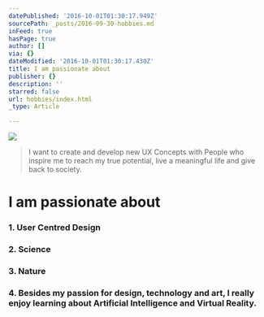 ```yaml
---
datePublished: '2016-10-01T01:30:17.949Z'
sourcePath: _posts/2016-09-30-hobbies.md
inFeed: true
hasPage: true
author: []
via: {}
dateModified: '2016-10-01T01:30:17.430Z'
title: I am passionate about
publisher: {}
description: ''
starred: false
url: hobbies/index.html
_type: Article

---
```

![](https://the-grid-user-content.s3-us-west-2.amazonaws.com/718ad710-9577-40f6-9384-88f0cabd58a7.gif)

> I want to create and develop new UX Concepts with People who inspire me to reach my true potential, live a meaningful life and give back to society. 

# I am passionate about

### 1\. User Centred Design

### 2\. Science

### 3\. Nature

### 4\. Besides my passion for design, technology and art, I really enjoy learning about Artificial Intelligence and Virtual Reality.